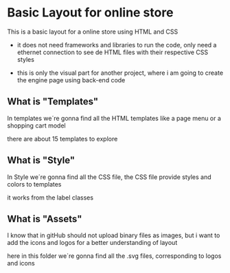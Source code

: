 # Basic Layout for online store
This is a basic layout for a online store using HTML and CSS 

- it does not need frameworks and libraries to run the code, only need a ethernet connection to see de HTML files with their respective CSS styles

- this is only the visual part for another project, where i am going to create the engine page using back-end code

## What is "Templates"
 In templates we´re gonna find all the HTML templates like a page menu or a shopping cart model

 there are about 15 templates to explore

 ## What is "Style"
 In Style we´re gonna find all the CSS file, the CSS file provide styles and colors to templates

 it works from the label classes

  ## What is "Assets"
I know that in gitHub should not upload binary files as images, but i want to add the icons and logos for a better understanding of layout

here in this folder we´re gonna find all the .svg files, corresponding to logos and icons